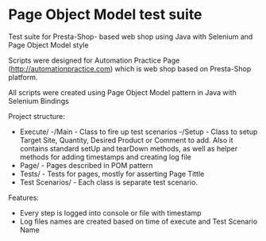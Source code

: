 # Page Object Model test suite
Test suite for Presta-Shop- based web shop using Java with Selenium and Page Object Model style

Scripts were designed for Automation Practice Page (http://automationpractice.com) which is web shop based on Presta-Shop platform. 

All scripts were created using Page Object Model pattern in Java with Selenium Bindings

Project structure:

- Execute/
       -/Main - Class to fire up test scenarios
       -/Setup - Class to setup Target Site, Quantity, Desired Product or Comment to add.  Also it contains standard setUp and tearDown 
       methods, as well as helper methods for adding timestamps and creating log file
- Page/ - Pages described in POM pattern
- Tests/ - Tests for pages, mostly for asserting Page Tittle
- Test Scenarios/ - Each class is separate test scenario.


Features:
- Every step is logged into console or file with timestamp
- Log files names are created based on time of execute and Test Scenario Name
